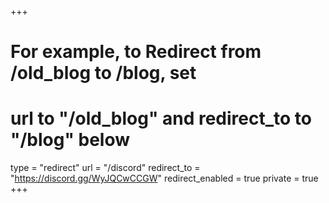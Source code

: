 +++
# For example, to Redirect from /old_blog to /blog, set 
# url to "/old_blog" and redirect_to to "/blog" below
type = "redirect"
url = "/discord"
redirect_to = "https://discord.gg/WyJQCwCCGW"
redirect_enabled = true
private = true
+++